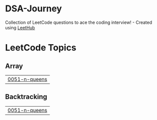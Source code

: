 # DSA-Journey
Collection of LeetCode questions to ace the coding interview! - Created using [LeetHub](https://github.com/QasimWani/LeetHub)

<!---LeetCode Topics Start-->
# LeetCode Topics
## Array
|  |
| ------- |
| [0051-n-queens](https://github.com/mudassir-92/DSA-Journey/tree/master/0051-n-queens) |
## Backtracking
|  |
| ------- |
| [0051-n-queens](https://github.com/mudassir-92/DSA-Journey/tree/master/0051-n-queens) |
<!---LeetCode Topics End-->